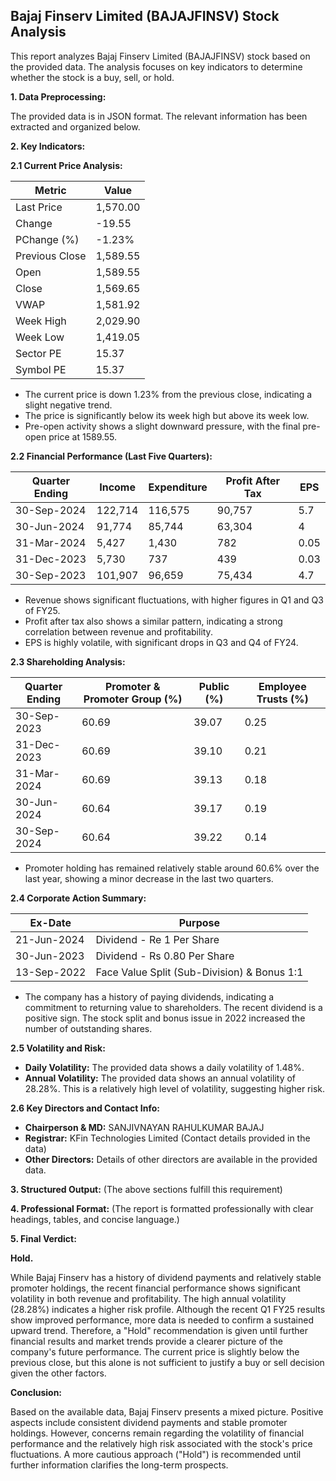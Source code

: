## Bajaj Finserv Limited (BAJAJFINSV) Stock Analysis

This report analyzes Bajaj Finserv Limited (BAJAJFINSV) stock based on the provided data.  The analysis focuses on key indicators to determine whether the stock is a buy, sell, or hold.

**1. Data Preprocessing:**

The provided data is in JSON format.  The relevant information has been extracted and organized below.

**2. Key Indicators:**

**2.1 Current Price Analysis:**

| Metric             | Value      |
|----------------------|------------|
| Last Price          | 1,570.00   |
| Change              | -19.55     |
| PChange (%)         | -1.23%     |
| Previous Close      | 1,589.55   |
| Open                | 1,589.55   |
| Close               | 1,569.65   |
| VWAP                | 1,581.92   |
| Week High           | 2,029.90   |
| Week Low            | 1,419.05   |
| Sector PE           | 15.37      |
| Symbol PE           | 15.37      |


* The current price is down 1.23% from the previous close, indicating a slight negative trend.
* The price is significantly below its week high but above its week low.
* Pre-open activity shows a slight downward pressure, with the final pre-open price at 1589.55.


**2.2 Financial Performance (Last Five Quarters):**

| Quarter Ending     | Income       | Expenditure  | Profit After Tax | EPS     |
|----------------------|--------------|---------------|-------------------|---------|
| 30-Sep-2024        | 122,714      | 116,575       | 90,757           | 5.7     |
| 30-Jun-2024        | 91,774       | 85,744        | 63,304           | 4       |
| 31-Mar-2024        | 5,427        | 1,430         | 782              | 0.05    |
| 31-Dec-2023        | 5,730        | 737           | 439              | 0.03    |
| 30-Sep-2023        | 101,907      | 96,659        | 75,434           | 4.7     |

* Revenue shows significant fluctuations, with higher figures in Q1 and Q3 of FY25.
* Profit after tax also shows a similar pattern, indicating a strong correlation between revenue and profitability.
* EPS is highly volatile, with significant drops in Q3 and Q4 of FY24.


**2.3 Shareholding Analysis:**

| Quarter Ending     | Promoter & Promoter Group (%) | Public (%) | Employee Trusts (%) |
|----------------------|-----------------------------|------------|--------------------|
| 30-Sep-2023        | 60.69                         | 39.07      | 0.25               |
| 31-Dec-2023        | 60.69                         | 39.10      | 0.21               |
| 31-Mar-2024        | 60.69                         | 39.13      | 0.18               |
| 30-Jun-2024        | 60.64                         | 39.17      | 0.19               |
| 30-Sep-2024        | 60.64                         | 39.22      | 0.14               |

* Promoter holding has remained relatively stable around 60.6% over the last year, showing a minor decrease in the last two quarters.


**2.4 Corporate Action Summary:**

| Ex-Date      | Purpose                                      |
|--------------|----------------------------------------------|
| 21-Jun-2024  | Dividend - Re 1 Per Share                     |
| 30-Jun-2023  | Dividend - Rs 0.80 Per Share                   |
| 13-Sep-2022  | Face Value Split (Sub-Division) & Bonus 1:1    |


* The company has a history of paying dividends, indicating a commitment to returning value to shareholders.  The recent dividend is a positive sign.  The stock split and bonus issue in 2022 increased the number of outstanding shares.


**2.5 Volatility and Risk:**

* **Daily Volatility:**  The provided data shows a daily volatility of 1.48%.
* **Annual Volatility:** The provided data shows an annual volatility of 28.28%.  This is a relatively high level of volatility, suggesting higher risk.


**2.6 Key Directors and Contact Info:**

* **Chairperson & MD:** SANJIVNAYAN RAHULKUMAR BAJAJ
* **Registrar:** KFin Technologies Limited (Contact details provided in the data)
* **Other Directors:**  Details of other directors are available in the provided data.


**3. Structured Output:**  (The above sections fulfill this requirement)


**4. Professional Format:** (The report is formatted professionally with clear headings, tables, and concise language.)


**5. Final Verdict:**

**Hold.**

While Bajaj Finserv has a history of dividend payments and relatively stable promoter holdings, the recent financial performance shows significant volatility in both revenue and profitability.  The high annual volatility (28.28%) indicates a higher risk profile.  Although the recent Q1 FY25 results show improved performance, more data is needed to confirm a sustained upward trend.  Therefore, a "Hold" recommendation is given until further financial results and market trends provide a clearer picture of the company's future performance.  The current price is slightly below the previous close, but this alone is not sufficient to justify a buy or sell decision given the other factors.

**Conclusion:**

Based on the available data, Bajaj Finserv presents a mixed picture.  Positive aspects include consistent dividend payments and stable promoter holdings. However, concerns remain regarding the volatility of financial performance and the relatively high risk associated with the stock's price fluctuations.  A more cautious approach ("Hold") is recommended until further information clarifies the long-term prospects.
